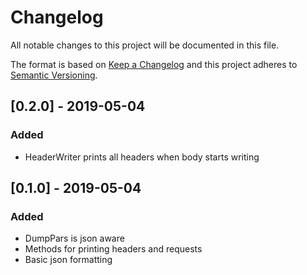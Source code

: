 # Changelog
All notable changes to this project will be documented in this file.

The format is based on [Keep a Changelog](http://keepachangelog.com/en/1.0.0/)
and this project adheres to [Semantic Versioning](http://semver.org/spec/v2.0.0.html).

## [0.2.0] - 2019-05-04
### Added

- HeaderWriter prints all headers when body starts writing

## [0.1.0] - 2019-05-04
### Added

- DumpPars is json aware
- Methods for printing headers and requests
- Basic json formatting
